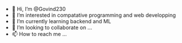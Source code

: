 - 👋 Hi, I’m @Govind230
- 👀 I’m interested in compatative programming and web developping
- 🌱 I’m currently learning backend and ML 
- 💞️ I’m looking to collaborate on ...
- 📫 How to reach me ...

<!---
Govind230/Govind230 is a ✨ special ✨ repository because its `README.md` (this file) appears on your GitHub profile.
You can click the Preview link to take a look at your changes.
--->
